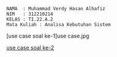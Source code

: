 ```
NAMA  : Muhammad Verdy Hasan Alhafiz
NIM   : 312210214
KELAS : TI.22.A.2
Mata Kuliah : Analisa Kebutuhan Sistem
```

[use case soal ke-1]use case.jpg

[use case soal ke-2](https://github.com/Mverdy22A2/UTS-analisa-kebutuhan-sistem-/blob/68cb4304e08af0fc4d1e013f4cfc98274a847296/312210214_Muhammad%20Verdy_UTS.pdf)
